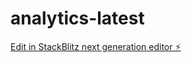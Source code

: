 # analytics-latest

[Edit in StackBlitz next generation editor ⚡️](https://stackblitz.com/~/github.com/adloiseau/analytics-latest)